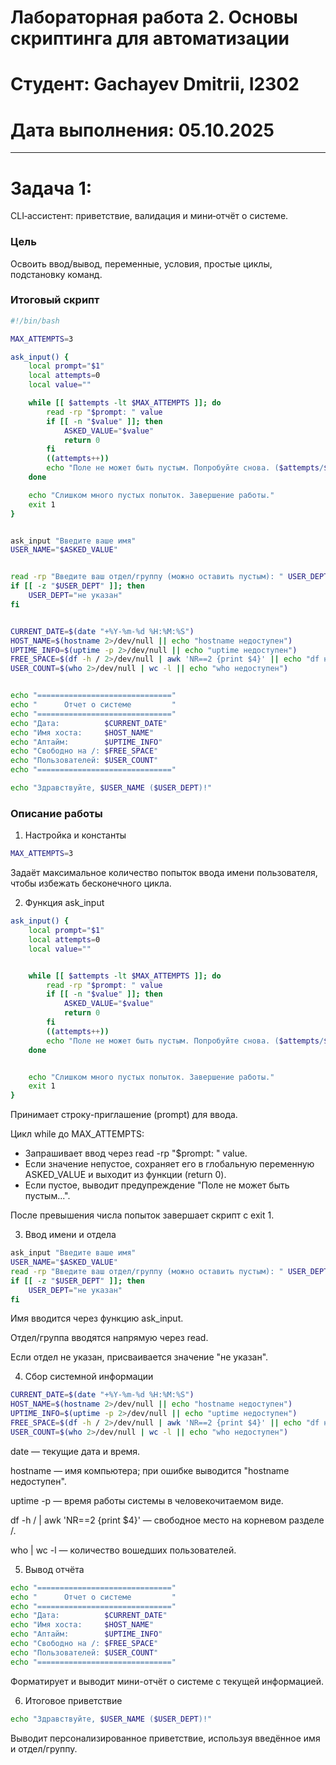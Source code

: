 # Лабораторная работа 2. Основы скриптинга для автоматизации
# Студент: Gachayev Dmitrii, I2302
# Дата выполнения: 05.10.2025

---

# Задача 1: 

CLI‑ассистент: приветствие, валидация и мини‑отчёт о системе.

### Цель

Освоить ввод/вывод, переменные, условия, простые циклы, подстановку команд.

### Итоговый скрипт
```bash
#!/bin/bash

MAX_ATTEMPTS=3

ask_input() {
    local prompt="$1"
    local attempts=0
    local value=""

    while [[ $attempts -lt $MAX_ATTEMPTS ]]; do
        read -rp "$prompt: " value
        if [[ -n "$value" ]]; then
            ASKED_VALUE="$value"
            return 0
        fi
        ((attempts++))
        echo "Поле не может быть пустым. Попробуйте снова. ($attempts/$MAX_ATTEMPTS)"
    done

    echo "Слишком много пустых попыток. Завершение работы."
    exit 1
}


ask_input "Введите ваше имя"
USER_NAME="$ASKED_VALUE"


read -rp "Введите ваш отдел/группу (можно оставить пустым): " USER_DEPT
if [[ -z "$USER_DEPT" ]]; then
    USER_DEPT="не указан"
fi


CURRENT_DATE=$(date "+%Y-%m-%d %H:%M:%S")
HOST_NAME=$(hostname 2>/dev/null || echo "hostname недоступен")
UPTIME_INFO=$(uptime -p 2>/dev/null || echo "uptime недоступен")
FREE_SPACE=$(df -h / 2>/dev/null | awk 'NR==2 {print $4}' || echo "df недоступен")
USER_COUNT=$(who 2>/dev/null | wc -l || echo "who недоступен")


echo "=============================="
echo "      Отчет о системе         "
echo "=============================="
echo "Дата:          $CURRENT_DATE"
echo "Имя хоста:     $HOST_NAME"
echo "Аптайм:        $UPTIME_INFO"
echo "Свободно на /: $FREE_SPACE"
echo "Пользователей: $USER_COUNT"
echo "=============================="

echo "Здравствуйте, $USER_NAME ($USER_DEPT)!"
```

### Описание работы

1. Настройка и константы
```bash
MAX_ATTEMPTS=3
```

Задаёт максимальное количество попыток ввода имени пользователя, чтобы избежать бесконечного цикла.

2. Функция ask_input
```bash
ask_input() {
    local prompt="$1"
    local attempts=0
    local value=""


    while [[ $attempts -lt $MAX_ATTEMPTS ]]; do
        read -rp "$prompt: " value
        if [[ -n "$value" ]]; then
            ASKED_VALUE="$value"
            return 0
        fi
        ((attempts++))
        echo "Поле не может быть пустым. Попробуйте снова. ($attempts/$MAX_ATTEMPTS)"
    done


    echo "Слишком много пустых попыток. Завершение работы."
    exit 1
}
```

Принимает строку-приглашение (prompt) для ввода.

Цикл while до MAX_ATTEMPTS:

- Запрашивает ввод через read -rp "$prompt: " value.
- Если значение непустое, сохраняет его в глобальную переменную ASKED_VALUE и выходит из функции (return 0).
- Если пустое, выводит предупреждение "Поле не может быть пустым...".

После превышения числа попыток завершает скрипт с exit 1.

3. Ввод имени и отдела

```bash
ask_input "Введите ваше имя"
USER_NAME="$ASKED_VALUE"
read -rp "Введите ваш отдел/группу (можно оставить пустым): " USER_DEPT
if [[ -z "$USER_DEPT" ]]; then
    USER_DEPT="не указан"
fi
```

Имя вводится через функцию ask_input.

Отдел/группа вводятся напрямую через read.

Если отдел не указан, присваивается значение "не указан".

4. Сбор системной информации
```bash
CURRENT_DATE=$(date "+%Y-%m-%d %H:%M:%S")
HOST_NAME=$(hostname 2>/dev/null || echo "hostname недоступен")
UPTIME_INFO=$(uptime -p 2>/dev/null || echo "uptime недоступен")
FREE_SPACE=$(df -h / 2>/dev/null | awk 'NR==2 {print $4}' || echo "df недоступен")
USER_COUNT=$(who 2>/dev/null | wc -l || echo "who недоступен")
```

date — текущие дата и время.

hostname — имя компьютера; при ошибке выводится "hostname недоступен".

uptime -p — время работы системы в человекочитаемом виде.

df -h / | awk 'NR==2 {print $4}' — свободное место на корневом разделе /.

who | wc -l — количество вошедших пользователей.

5. Вывод отчёта

``` bash
echo "=============================="
echo "      Отчет о системе         "
echo "=============================="
echo "Дата:          $CURRENT_DATE"
echo "Имя хоста:     $HOST_NAME"
echo "Аптайм:        $UPTIME_INFO"
echo "Свободно на /: $FREE_SPACE"
echo "Пользователей: $USER_COUNT"
echo "=============================="
```

Форматирует и выводит мини-отчёт о системе с текущей информацией.

6. Итоговое приветствие
```bash
echo "Здравствуйте, $USER_NAME ($USER_DEPT)!"
```

Выводит персонализированное приветствие, используя введённое имя и отдел/группу.
